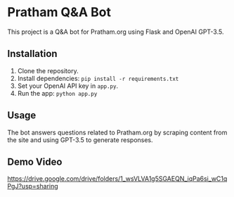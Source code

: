
# Pratham Q&A Bot

This project is a Q&A bot for Pratham.org using Flask and OpenAI GPT-3.5.

## Installation

1. Clone the repository.
2. Install dependencies: `pip install -r requirements.txt`
3. Set your OpenAI API key in `app.py`.
4. Run the app: `python app.py`

## Usage

The bot answers questions related to Pratham.org by scraping content from the site and using GPT-3.5 to generate responses.

## Demo Video

https://drive.google.com/drive/folders/1_wsVLVA1g5SGAEQN_iqPa6si_wC1qPgJ?usp=sharing

